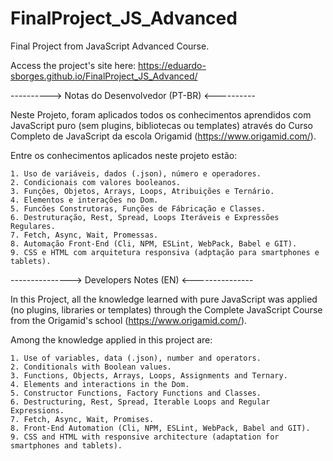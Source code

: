 # FinalProject_JS_Advanced
Final Project from JavaScript Advanced Course.

Access the project's site here: https://eduardo-sborges.github.io/FinalProject_JS_Advanced/

----------> Notas do Desenvolvedor (PT-BR) <----------

Neste Projeto, foram aplicados todos os conhecimentos aprendidos com JavaScript puro 
(sem plugins, bibliotecas ou templates) através do Curso Completo de JavaScript
da escola Origamid (https://www.origamid.com/).

  Entre os conhecimentos aplicados neste projeto estão:

    1. Uso de variáveis, dados (.json), número e operadores.
    2. Condicionais com valores booleanos.
    3. Funções, Objetos, Arrays, Loops, Atribuições e Ternário.
    4. Elementos e interações no Dom.
    5. Funcões Construtoras, Funções de Fábricação e Classes.
    6. Destruturação, Rest, Spread, Loops Iteráveis e Expressões Regulares.
    7. Fetch, Async, Wait, Promessas.
    8. Automação Front-End (Cli, NPM, ESLint, WebPack, Babel e GIT).
    9. CSS e HTML com arquitetura responsiva (adptação para smartphones e tablets).

---------------> Developers Notes (EN) <---------------

In this Project, all the knowledge learned with pure JavaScript was applied
(no plugins, libraries or templates) through the Complete JavaScript Course
from the Origamid's school (https://www.origamid.com/).

  Among the knowledge applied in this project are:

    1. Use of variables, data (.json), number and operators.
    2. Conditionals with Boolean values.
    3. Functions, Objects, Arrays, Loops, Assignments and Ternary.
    4. Elements and interactions in the Dom.
    5. Constructor Functions, Factory Functions and Classes.
    6. Destructuring, Rest, Spread, Iterable Loops and Regular Expressions.
    7. Fetch, Async, Wait, Promises.
    8. Front-End Automation (Cli, NPM, ESLint, WebPack, Babel and GIT).
    9. CSS and HTML with responsive architecture (adaptation for smartphones and tablets).
